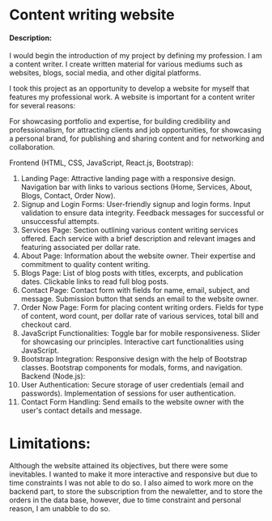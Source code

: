 # Content writing website
#### Description:

I would begin the introduction of my project by defining my profession. I am a content writer. I create written material for various mediums such as websites, blogs, social media, and other digital platforms. 

I took this project as an opportunity to develop a website for myself that features my professional work. A website is important for a content writer for several reasons:

For showcasing portfolio and expertise, for building credibility and professionalism, for attracting clients and job opportunities, for showcasing a personal brand, for publishing and sharing content and for networking and collaboration.

Frontend (HTML, CSS, JavaScript, React.js, Bootstrap):
1. Landing Page:
Attractive landing page with a responsive design.
Navigation bar with links to various sections (Home, Services, About, Blogs, Contact, Order Now).
2. Signup and Login Forms:
User-friendly signup and login forms.
Input validation to ensure data integrity.
Feedback messages for successful or unsuccessful attempts.
3. Services Page:
Section outlining various content writing services offered.
Each service with a brief description and relevant images and featuring associated per dollar rate.
4. About Page:
Information about the website owner.
Their expertise and commitment to quality content writing.
5. Blogs Page:
List of blog posts with titles, excerpts, and publication dates.
Clickable links to read full blog posts.
6. Contact Page:
Contact form with fields for name, email, subject, and message.
Submission button that sends an email to the website owner.
7. Order Now Page:
Form for placing content writing orders.
Fields for type of content, word count, per dollar rate of various services, total bill and checkout card.
8. JavaScript Functionalities:
Toggle bar for mobile responsiveness.
Slider for showcasing our principles.
Interactive cart functionalities using JavaScript.
9. Bootstrap Integration:
Responsive design with the help of Bootstrap classes.
Bootstrap components for modals, forms, and navigation.
Backend (Node.js):
1. User Authentication:
Secure storage of user credentials (email and  passwords).
Implementation of sessions for user authentication.
3. Contact Form Handling:
Send emails to the website owner with the user's contact details and message.


# Limitations:
Although the website attained its objectives, but there were some inevitables.  I wanted to make it more interactive and responsive but due to time constraints I was not able to do so. I also aimed to work more on the backend part, to store the subscription from the newaletter, and to store the orders in the data base, however, due to time constraint and personal reason, I am unabble to do so. 


